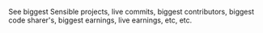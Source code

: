See biggest Sensible projects, live commits, biggest contributors, biggest code sharer's, biggest earnings, live earnings, etc, etc.
